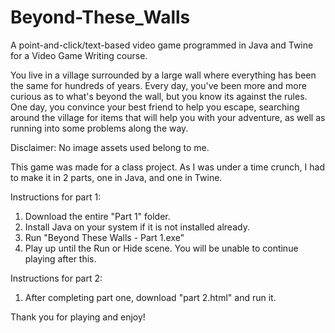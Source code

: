 # Beyond-These_Walls
A point-and-click/text-based video game programmed in Java and Twine for a Video Game Writing course.

You live in a village surrounded by a large wall where everything has been the same for hundreds of years. Every day, you've been more and more curious as to what's beyond the wall, but you know its against the rules. One day, you convince your best friend to help you escape, searching around the village for items that will help you with your adventure, as well as running into some problems along the way.

Disclaimer: No image assets used belong to me.

This game was made for a class project. As I was under a time crunch, I had to make it in 2 parts, one in Java, and one in Twine. 

Instructions for part 1:
1. Download the entire "Part 1" folder.
2. Install Java on your system if it is not installed already.
3. Run "Beyond These Walls - Part 1.exe"
4. Play up until the Run or Hide scene. You will be unable to continue playing after this.

Instructions for part 2:
1. After completing part one, download "part 2.html" and run it.

Thank you for playing and enjoy!
